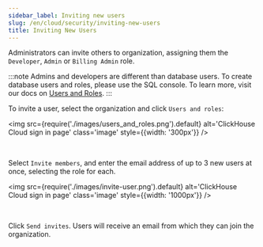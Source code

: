 ```yaml
---
sidebar_label: Inviting new users
slug: /en/cloud/security/inviting-new-users
title: Inviting New Users
---
```


Administrators can invite others to organization, assigning them the `Developer`, `Admin` or `Billing Admin` role.

:::note
Admins and developers are different than database users. To create database users and roles, please use the SQL console. To learn more, visit our docs on [Users and Roles](/docs/en/cloud/security/cloud-access-management).
:::

To invite a user, select the organization and click `Users and roles`:

<img src={require('./images/users_and_roles.png').default}
    alt='ClickHouse Cloud sign in page'
    class='image'
    style={{width: '300px'}}
/>

<br />

Select `Invite members`, and enter the email address of up to 3 new users at once, selecting the role for each.

<img src={require('./images/invite-user.png').default}
    alt='ClickHouse Cloud sign in page'
    class='image'
    style={{width: '1000px'}}
/>

<br />

Click `Send invites`. Users will receive an email from which they can join the organization.